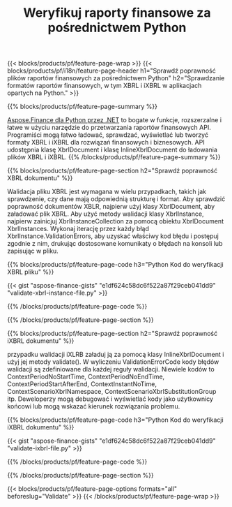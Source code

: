 ﻿---
title: Weryfikuj raporty finansowe za pośrednictwem Python
url: /pl/python-net/validate/
description:  Python kod do weryfikacji raportów finansowych w plikach XBRL i iXBRL za pośrednictwem biblioteki Python.
---
{{< blocks/products/pf/feature-page-wrap >}}
{{< blocks/products/pf/i18n/feature-page-header h1="Sprawdź poprawność plików raportów finansowych za pośrednictwem Python" h2="Sprawdzanie formatów raportów finansowych, w tym XBRL i iXBRL w aplikacjach opartych na Python." >}}

{{% blocks/products/pf/feature-page-summary %}}

[Aspose.Finance dla Python przez .NET](https://products.aspose.com/finance/python-net/) to bogate w funkcje, rozszerzalne i łatwe w użyciu narzędzie do przetwarzania raportów finansowych API. Programiści mogą łatwo ładować, sprawdzać, wyświetlać lub tworzyć formaty XBRL i iXBRL dla rozwiązań finansowych i biznesowych. API udostępnia klasę XbrlDocument i klasę InlineXbrlDocument do ładowania plików XBRL i iXBRL.
{{% /blocks/products/pf/feature-page-summary %}}

{{% blocks/products/pf/feature-page-section h2="Sprawdź poprawność XBRL dokumentu" %}}

Walidacja pliku XBRL jest wymagana w wielu przypadkach, takich jak sprawdzenie, czy dane mają odpowiednią strukturę i format. Aby sprawdzić poprawność dokumentów XBLR, najpierw użyj klasy XbrlDocument, aby załadować plik XBRL. Aby użyć metody walidacji klasy XbrlInstance, najpierw zainicjuj XbrlInstanceCollection za pomocą obiektu XbrlDocument XbrlInstances. Wykonaj iterację przez każdy błąd XbrlInstance.ValidationErrors, aby uzyskać właściwy kod błędu i postępuj zgodnie z nim, drukując dostosowane komunikaty o błędach na konsoli lub zapisując w pliku.

{{% blocks/products/pf/feature-page-code h3="Python Kod do weryfikacji XBRL pliku" %}}

{{< gist "aspose-finance-gists" "e1df624c58dc6f522a87f29ceb041dd9" "validate-xbrl-instance-file.py" >}} 

{{% /blocks/products/pf/feature-page-code %}}

{{% /blocks/products/pf/feature-page-section %}}

{{% blocks/products/pf/feature-page-section h2="Sprawdź poprawność iXBRL dokumentu" %}}

przypadku walidacji iXLRB załaduj ją za pomocą klasy InlineXbrlDocument i użyj jej metody validate(). W wyliczeniu ValidationErrorCode kody błędów walidacji są zdefiniowane dla każdej reguły walidacji. Niewiele kodów to ContextPeriodNoStartTime, ContextPeriodNoEndTime, ContextPeriodStartAfterEnd, ContextInstantNoTime, ContextScenarioXbrlNamespace, ContextScenarioXbrlSubstitutionGroup itp. Deweloperzy mogą debugować i wyświetlać kody jako użytkownicy końcowi lub mogą wskazać kierunek rozwiązania problemu.

{{% blocks/products/pf/feature-page-code h3="Python Kod do weryfikacji iXBRL dokumentu" %}}

{{< gist "aspose-finance-gists" "e1df624c58dc6f522a87f29ceb041dd9" "validate-ixbrl-file.py" >}}

{{% /blocks/products/pf/feature-page-code %}}

{{% /blocks/products/pf/feature-page-section %}}

{{< blocks/products/pf/feature-page-options formats="all" beforeslug="Validate" >}}
{{< /blocks/products/pf/feature-page-wrap >}}